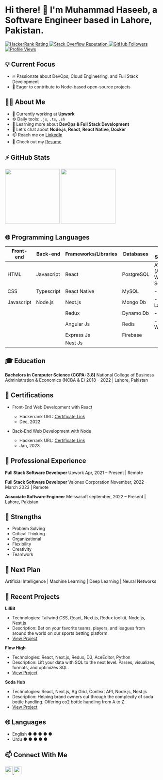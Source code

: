 <!-- Add Your Name and Intro Here -->
# Hi there! 👋 I'm Muhammad Haseeb, a Software Engineer based in Lahore, Pakistan.

<!-- Social Media Badges -->
<p align="left">
  <a href="https://www.hackerrank.com/profile/hasbm125">
    <img src="https://raw.githubusercontent.com/sudiptob2/cf-stats/main/output/rating.svg" alt="HackerRank Rating" />
  </a>
  <a href="https://stackoverflow.com/users/23217164/haseebx">
    <img alt="Stack Overflow Reputation" src="https://img.shields.io/stackexchange/stackoverflow/r/5921662?color=orange&label=reputation&logo=stackoverflow">
  </a>
  <a href="https://github.com/haseebx/">
    <img alt="GitHub Followers" src="https://img.shields.io/github/followers/haseebx?color=green&logo=github">
  </a>
  <a href="https://www.linkedin.com/in/haseebx1">
    <img src="https://komarev.com/ghpvc/?username=haseebx" alt="Profile Views" />
  </a>
</p>

<!-- Current Interests and Goals -->
## 💡 Current Focus
- :fire: Passionate about DevOps, Cloud Engineering, and Full Stack Development
- :calendar: Eager to contribute to Node-based open-source projects

<!-- Professional Info -->
## 👨‍💻 About Me
- 🏢 Currently working at **Upwork**
- ⚙️ Daily tools: `.js`, `.ts`, `.sh`
- 🌱 Learning more about **DevOps & Full Stack Development**
- 💬 Let's chat about **Node.js**, **React**, **React Native**, **Docker**
- 📫 Reach me on [LinkedIn](https://www.linkedin.com/in/haseebx1/)
- 📝 Check out my [Resume]()

<!-- GitHub Stats -->
## ⚡ GitHub Stats
<p align="left">
  <img height="180em" src="https://github-readme-stats.vercel.app/api?username=haseebx&show_icons=true&hide_border=true&&count_private=true&include_all_commits=true" /> 
  <img height="180em" src="https://github-readme-stats.vercel.app/api/top-langs/?username=haseebx&show_icons=true&hide_border=true&layout=compact&langs_count=15"/>
</p>

<!-- 🌐 Programming Languages -->
## 🌐 Programming Languages

| Front-end   | Back-end   | Frameworks/Libraries  | Databases         | Cloud Services            | Other           |
| ----------- | ---------- | --------------------- | ----------------- | ------------------------- |---------------- |
| HTML        | Javascript | React                 | PostgreSQL        | AWS (Amazon Web Services) | Git             |
| CSS         | Typescript | React Native          | MySQL             |   - EC2                   | Docker          |
| Javascript  | Node.js    | Next.js               | Mongo Db          |   - Lambda                |                 |
|             |            | Redux                 | Dynamo Db         |   - S3                    |                 |
|             |            | Angular Js            | Redis             |   - Cloud Watch           |                 |
|             |            | Express Js            | Firebase          |                           |                 |
|             |            | Nest Js               |                   |                           |                 |

<!-- 🎓 Education -->
## 🎓 Education
**Bachelors in Computer Science (CGPA: 3.8)**
National College of Business Administration & Economics (NCBA & E)
2018 – 2022 | Lahore, Pakistan

<!-- 🚀 Certifications -->
## 🚀 Certifications

- Front-End Web Development with React
  - Hackerrank URL: [Certificate Link](https://www.hackerrank.com/certificates/93146a038b28)
  - Dec, 2022

- Back-End Web Development with Node
  - Hackerrank URL: [Certificate Link](https://www.hackerrank.com/certificates/3ba54f8933eb)
  - Jan, 2023

<!-- 💼 Professional Experience -->
## 💼 Professional Experience
**Full Stack Software Developer**
Upwork
Apr, 2021 – Present | Remote

**Full Stack Software Developer**
Vaionex Corporation
November, 2022 – March 2023 | Remote


**Associate Software Engineer**
Meissasoft
september, 2022 – Present | Lahore, Pakistan

<!-- 💪 Strengths -->
## 💪 Strengths
- Problem Solving
- Critical Thinking
- Organizational
- Flexibility
- Creativity
- Teamwork

<!-- 🎯 Next Plan -->
## 🎯 Next Plan
Artificial Intelligence | Machine Learning | Deep Learning | Neural Networks

<!-- 🚀 Recent Projects -->
## 🚀 Recent Projects
**LilBit**
- Technologies: Tailwind CSS, React, Next.js, Redux toolkit, Node.js, Nest.js
- Description: Bet on your favorite teams, players, and leagues from around the world on our sports betting platform.
- [View Project](https://lilbit.vaionex.cloud/)

**Flow High**
- Technologies: React, Next.js, Redux, D3, AceEditor, Python
- Description: Lift your data with SQL to the next level. Parses, visualizes, formats, and optimizes SQL.
- [View Project](https://fhdev.sonra.io/)

**Soda Hub**
- Technologies: React, Next.js, Ag Grid, Context API, Node.js, Nest.js
- Description: Helping brand owners cut through the complexity of soda bottle handling. Offering co2 bottle handling from A to Z.
- [View Project](https://app.sodahub.eu/)

<!-- 🌐 Languages -->
## 🌐 Languages
- English ● ● ● ● ●
- Urdu ● ● ● ● ●

<!-- Contact Info -->
## 📫 Connect With Me
<p align="left">
  <a href="https://www.linkedin.com/in/haseebx1/">
    <img src="https://img.shields.io/badge/LinkedIn-%230077B5.svg?&style=for-the-badge&logo=linkedin&logoColor=white" height=25>
  </a> 
  <a href="mailto:hasbm125@gmail.com">
    <img src="https://img.shields.io/badge/Gmail-D14836?style=for-the-badge&logo=gmail&logoColor=white" height=25>
  </a>
</p>

